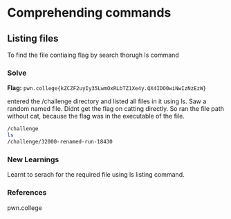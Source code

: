 # Comprehending commands

## Listing files
To find the file contiaing flag by search thorugh ls command

### Solve
**Flag:** `pwn.college{kZCZF2uyIy35LwmOxRLbTZ1Xe4y.QX4IDO0wiNwIzNzEzW}`

entered the /challenge directory and listed all files in it using ls. Saw a random named file. Didnt get the flag on catting directly. So ran the file path without cat, because the flag was in the executable of the file.

```bash
/challenge
ls
/challenge/32000-renamed-run-18430
```

### New Learnings
Learnt to serach for the required file using ls listing command.

### References 
pwn.college
